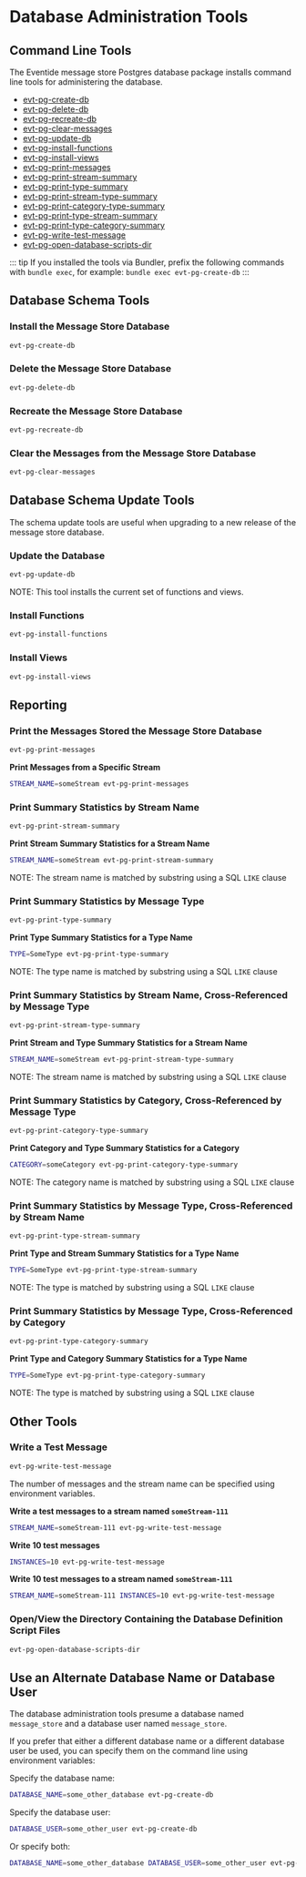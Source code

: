 # Database Administration Tools

## Command Line Tools

The Eventide message store Postgres database package installs command line tools for administering the database.

- [evt-pg-create-db](#install-the-message-store-database)
- [evt-pg-delete-db](#delete-the-message-store-database)
- [evt-pg-recreate-db](#recreate-the-message-store-database)
- [evt-pg-clear-messages](#clear-the-messages-from-the-message-store-database)
- [evt-pg-update-db](#update-the-database)
- [evt-pg-install-functions](#install-functions)
- [evt-pg-install-views](#install-views)
- [evt-pg-print-messages](#print-the-messages-stored-the-message-store-database)
- [evt-pg-print-stream-summary](#print-summary-statistics-by-stream-name)
- [evt-pg-print-type-summary](#print-summary-statistics-by-message-type)
- [evt-pg-print-stream-type-summary](#print-summary-statistics-by-stream-name-cross-referenced-by-message-type)
- [evt-pg-print-category-type-summary](#print-summary-statistics-by-category-cross-referenced-by-message-type)
- [evt-pg-print-type-stream-summary](#print-summary-statistics-by-message-type-cross-referenced-by-stream-name)
- [evt-pg-print-type-category-summary](#print-summary-statistics-by-message-type-cross-referenced-by-category)
- [evt-pg-write-test-message](#write-a-test-message)
- [evt-pg-open-database-scripts-dir](#open-view-the-directory-containing-the-database-definition-script-files)

::: tip
If you installed the tools via Bundler, prefix the following commands with `bundle exec`, for example: `bundle exec evt-pg-create-db`
:::

## Database Schema Tools

### Install the Message Store Database

``` bash
evt-pg-create-db
```

### Delete the Message Store Database

``` bash
evt-pg-delete-db
```

### Recreate the Message Store Database

``` bash
evt-pg-recreate-db
```

### Clear the Messages from the Message Store Database

``` bash
evt-pg-clear-messages
```

## Database Schema Update Tools

The schema update tools are useful when upgrading to a new release of the message store database.

### Update the Database

``` bash
evt-pg-update-db
```

NOTE: This tool installs the current set of functions and views.

### Install Functions

``` bash
evt-pg-install-functions
```

### Install Views

``` bash
evt-pg-install-views
```

## Reporting

### Print the Messages Stored the Message Store Database

``` bash
evt-pg-print-messages
```

**Print Messages from a Specific Stream**

``` bash
STREAM_NAME=someStream evt-pg-print-messages
```

### Print Summary Statistics by Stream Name

``` bash
evt-pg-print-stream-summary
```

**Print Stream Summary Statistics for a Stream Name**

``` bash
STREAM_NAME=someStream evt-pg-print-stream-summary
```

NOTE: The stream name is matched by substring using a SQL `LIKE` clause

### Print Summary Statistics by Message Type

``` bash
evt-pg-print-type-summary
```

**Print Type Summary Statistics for a Type Name**

``` bash
TYPE=SomeType evt-pg-print-type-summary
```

NOTE: The type name is matched by substring using a SQL `LIKE` clause

### Print Summary Statistics by Stream Name, Cross-Referenced by Message Type

``` bash
evt-pg-print-stream-type-summary
```

**Print Stream and Type Summary Statistics for a Stream Name**

``` bash
STREAM_NAME=someStream evt-pg-print-stream-type-summary
```

NOTE: The stream name is matched by substring using a SQL `LIKE` clause

### Print Summary Statistics by Category, Cross-Referenced by Message Type

``` bash
evt-pg-print-category-type-summary
```

**Print Category and Type Summary Statistics for a Category**

``` bash
CATEGORY=someCategory evt-pg-print-category-type-summary
```

NOTE: The category name is matched by substring using a SQL `LIKE` clause

### Print Summary Statistics by Message Type, Cross-Referenced by Stream Name

``` bash
evt-pg-print-type-stream-summary
```

**Print Type and Stream Summary Statistics for a Type Name**

``` bash
TYPE=SomeType evt-pg-print-type-stream-summary
```

NOTE: The type is matched by substring using a SQL `LIKE` clause

### Print Summary Statistics by Message Type, Cross-Referenced by Category

``` bash
evt-pg-print-type-category-summary
```

**Print Type and Category Summary Statistics for a Type Name**

``` bash
TYPE=SomeType evt-pg-print-type-category-summary
```

NOTE: The type is matched by substring using a SQL `LIKE` clause

## Other Tools

### Write a Test Message

``` bash
evt-pg-write-test-message
```

The number of messages and the stream name can be specified using environment variables.

**Write a test messages to a stream named `someStream-111`**

``` bash
STREAM_NAME=someStream-111 evt-pg-write-test-message
```

**Write 10 test messages**

``` bash
INSTANCES=10 evt-pg-write-test-message
```

**Write 10 test messages to a stream named `someStream-111`**

``` bash
STREAM_NAME=someStream-111 INSTANCES=10 evt-pg-write-test-message
```

### Open/View the Directory Containing the Database Definition Script Files

``` bash
evt-pg-open-database-scripts-dir
```

## Use an Alternate Database Name or Database User

The database administration tools presume a database named `message_store` and a database user named `message_store`.

If you prefer that either a different database name or a different database user be used, you can specify them on the command line using environment variables:

Specify the database name:

``` bash
DATABASE_NAME=some_other_database evt-pg-create-db
```

Specify the database user:

``` bash
DATABASE_USER=some_other_user evt-pg-create-db
```

Or specify both:

``` bash
DATABASE_NAME=some_other_database DATABASE_USER=some_other_user evt-pg-create-db
```
